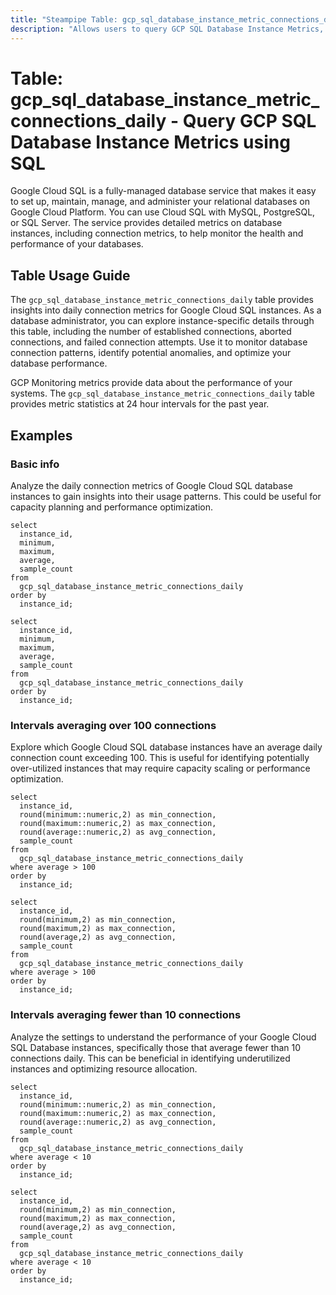 ```yaml
---
title: "Steampipe Table: gcp_sql_database_instance_metric_connections_daily - Query GCP SQL Database Instance Metrics using SQL"
description: "Allows users to query GCP SQL Database Instance Metrics, specifically daily connection metrics for Google Cloud SQL instances, providing insights into database connection patterns and potential anomalies."
---
```


# Table: gcp_sql_database_instance_metric_connections_daily - Query GCP SQL Database Instance Metrics using SQL

Google Cloud SQL is a fully-managed database service that makes it easy to set up, maintain, manage, and administer your relational databases on Google Cloud Platform. You can use Cloud SQL with MySQL, PostgreSQL, or SQL Server. The service provides detailed metrics on database instances, including connection metrics, to help monitor the health and performance of your databases.

## Table Usage Guide

The `gcp_sql_database_instance_metric_connections_daily` table provides insights into daily connection metrics for Google Cloud SQL instances. As a database administrator, you can explore instance-specific details through this table, including the number of established connections, aborted connections, and failed connection attempts. Use it to monitor database connection patterns, identify potential anomalies, and optimize your database performance.

GCP Monitoring metrics provide data about the performance of your systems. The `gcp_sql_database_instance_metric_connections_daily` table provides metric statistics at 24 hour intervals for the past year.

## Examples

### Basic info
Analyze the daily connection metrics of Google Cloud SQL database instances to gain insights into their usage patterns. This could be useful for capacity planning and performance optimization.

```sql+postgres
select
  instance_id,
  minimum,
  maximum,
  average,
  sample_count
from
  gcp_sql_database_instance_metric_connections_daily
order by
  instance_id;
```

```sql+sqlite
select
  instance_id,
  minimum,
  maximum,
  average,
  sample_count
from
  gcp_sql_database_instance_metric_connections_daily
order by
  instance_id;
```

### Intervals averaging over 100 connections
Explore which Google Cloud SQL database instances have an average daily connection count exceeding 100. This is useful for identifying potentially over-utilized instances that may require capacity scaling or performance optimization.

```sql+postgres
select
  instance_id,
  round(minimum::numeric,2) as min_connection,
  round(maximum::numeric,2) as max_connection,
  round(average::numeric,2) as avg_connection,
  sample_count
from
  gcp_sql_database_instance_metric_connections_daily
where average > 100
order by
  instance_id;
```

```sql+sqlite
select
  instance_id,
  round(minimum,2) as min_connection,
  round(maximum,2) as max_connection,
  round(average,2) as avg_connection,
  sample_count
from
  gcp_sql_database_instance_metric_connections_daily
where average > 100
order by
  instance_id;
```

### Intervals averaging fewer than 10 connections
Analyze the settings to understand the performance of your Google Cloud SQL Database instances, specifically those that average fewer than 10 connections daily. This can be beneficial in identifying underutilized instances and optimizing resource allocation.

```sql+postgres
select
  instance_id,
  round(minimum::numeric,2) as min_connection,
  round(maximum::numeric,2) as max_connection,
  round(average::numeric,2) as avg_connection,
  sample_count
from
  gcp_sql_database_instance_metric_connections_daily
where average < 10
order by
  instance_id;
```

```sql+sqlite
select
  instance_id,
  round(minimum,2) as min_connection,
  round(maximum,2) as max_connection,
  round(average,2) as avg_connection,
  sample_count
from
  gcp_sql_database_instance_metric_connections_daily
where average < 10
order by
  instance_id;
```